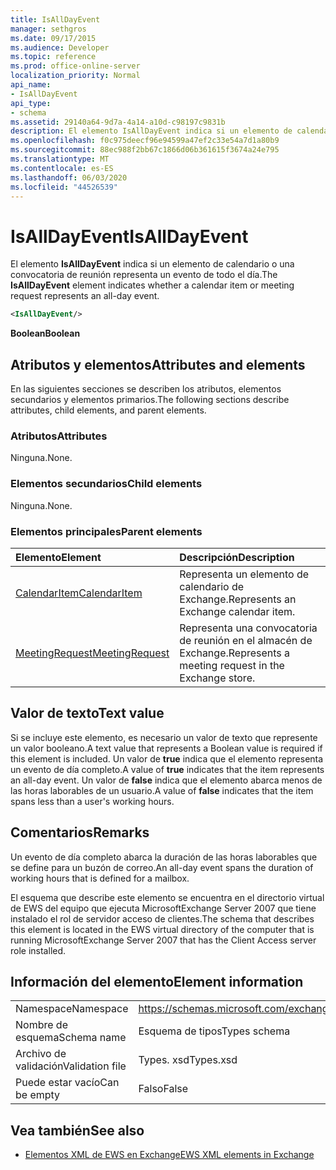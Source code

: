 ```yaml
---
title: IsAllDayEvent
manager: sethgros
ms.date: 09/17/2015
ms.audience: Developer
ms.topic: reference
ms.prod: office-online-server
localization_priority: Normal
api_name:
- IsAllDayEvent
api_type:
- schema
ms.assetid: 29140a64-9d7a-4a14-a10d-c98197c9831b
description: El elemento IsAllDayEvent indica si un elemento de calendario o una convocatoria de reunión representa un evento de todo el día.
ms.openlocfilehash: f0c975deecf96e94599a47ef2c33e54a7d1a80b9
ms.sourcegitcommit: 88ec988f2bb67c1866d06b361615f3674a24e795
ms.translationtype: MT
ms.contentlocale: es-ES
ms.lasthandoff: 06/03/2020
ms.locfileid: "44526539"
---
```

# <a name="isalldayevent"></a><span data-ttu-id="ba1c9-103">IsAllDayEvent</span><span class="sxs-lookup"><span data-stu-id="ba1c9-103">IsAllDayEvent</span></span>

<span data-ttu-id="ba1c9-104">El elemento **IsAllDayEvent** indica si un elemento de calendario o una convocatoria de reunión representa un evento de todo el día.</span><span class="sxs-lookup"><span data-stu-id="ba1c9-104">The **IsAllDayEvent** element indicates whether a calendar item or meeting request represents an all-day event.</span></span> 
  
```xml
<IsAllDayEvent/>
```

 <span data-ttu-id="ba1c9-105">**Boolean**</span><span class="sxs-lookup"><span data-stu-id="ba1c9-105">**Boolean**</span></span>
## <a name="attributes-and-elements"></a><span data-ttu-id="ba1c9-106">Atributos y elementos</span><span class="sxs-lookup"><span data-stu-id="ba1c9-106">Attributes and elements</span></span>

<span data-ttu-id="ba1c9-107">En las siguientes secciones se describen los atributos, elementos secundarios y elementos primarios.</span><span class="sxs-lookup"><span data-stu-id="ba1c9-107">The following sections describe attributes, child elements, and parent elements.</span></span>
  
### <a name="attributes"></a><span data-ttu-id="ba1c9-108">Atributos</span><span class="sxs-lookup"><span data-stu-id="ba1c9-108">Attributes</span></span>

<span data-ttu-id="ba1c9-109">Ninguna.</span><span class="sxs-lookup"><span data-stu-id="ba1c9-109">None.</span></span>
  
### <a name="child-elements"></a><span data-ttu-id="ba1c9-110">Elementos secundarios</span><span class="sxs-lookup"><span data-stu-id="ba1c9-110">Child elements</span></span>

<span data-ttu-id="ba1c9-111">Ninguna.</span><span class="sxs-lookup"><span data-stu-id="ba1c9-111">None.</span></span>
  
### <a name="parent-elements"></a><span data-ttu-id="ba1c9-112">Elementos principales</span><span class="sxs-lookup"><span data-stu-id="ba1c9-112">Parent elements</span></span>

|<span data-ttu-id="ba1c9-113">**Elemento**</span><span class="sxs-lookup"><span data-stu-id="ba1c9-113">**Element**</span></span>|<span data-ttu-id="ba1c9-114">**Descripción**</span><span class="sxs-lookup"><span data-stu-id="ba1c9-114">**Description**</span></span>|
|:-----|:-----|
|[<span data-ttu-id="ba1c9-115">CalendarItem</span><span class="sxs-lookup"><span data-stu-id="ba1c9-115">CalendarItem</span></span>](calendaritem.md) <br/> |<span data-ttu-id="ba1c9-116">Representa un elemento de calendario de Exchange.</span><span class="sxs-lookup"><span data-stu-id="ba1c9-116">Represents an Exchange calendar item.</span></span>  <br/> |
|[<span data-ttu-id="ba1c9-117">MeetingRequest</span><span class="sxs-lookup"><span data-stu-id="ba1c9-117">MeetingRequest</span></span>](meetingrequest.md) <br/> |<span data-ttu-id="ba1c9-118">Representa una convocatoria de reunión en el almacén de Exchange.</span><span class="sxs-lookup"><span data-stu-id="ba1c9-118">Represents a meeting request in the Exchange store.</span></span>  <br/> |
   
## <a name="text-value"></a><span data-ttu-id="ba1c9-119">Valor de texto</span><span class="sxs-lookup"><span data-stu-id="ba1c9-119">Text value</span></span>

<span data-ttu-id="ba1c9-120">Si se incluye este elemento, es necesario un valor de texto que represente un valor booleano.</span><span class="sxs-lookup"><span data-stu-id="ba1c9-120">A text value that represents a Boolean value is required if this element is included.</span></span> <span data-ttu-id="ba1c9-121">Un valor de **true** indica que el elemento representa un evento de día completo.</span><span class="sxs-lookup"><span data-stu-id="ba1c9-121">A value of **true** indicates that the item represents an all-day event.</span></span> <span data-ttu-id="ba1c9-122">Un valor de **false** indica que el elemento abarca menos de las horas laborables de un usuario.</span><span class="sxs-lookup"><span data-stu-id="ba1c9-122">A value of **false** indicates that the item spans less than a user's working hours.</span></span> 
  
## <a name="remarks"></a><span data-ttu-id="ba1c9-123">Comentarios</span><span class="sxs-lookup"><span data-stu-id="ba1c9-123">Remarks</span></span>

<span data-ttu-id="ba1c9-124">Un evento de día completo abarca la duración de las horas laborables que se define para un buzón de correo.</span><span class="sxs-lookup"><span data-stu-id="ba1c9-124">An all-day event spans the duration of working hours that is defined for a mailbox.</span></span>
  
<span data-ttu-id="ba1c9-125">El esquema que describe este elemento se encuentra en el directorio virtual de EWS del equipo que ejecuta MicrosoftExchange Server 2007 que tiene instalado el rol de servidor acceso de clientes.</span><span class="sxs-lookup"><span data-stu-id="ba1c9-125">The schema that describes this element is located in the EWS virtual directory of the computer that is running MicrosoftExchange Server 2007 that has the Client Access server role installed.</span></span>
  
## <a name="element-information"></a><span data-ttu-id="ba1c9-126">Información del elemento</span><span class="sxs-lookup"><span data-stu-id="ba1c9-126">Element information</span></span>

|||
|:-----|:-----|
|<span data-ttu-id="ba1c9-127">Namespace</span><span class="sxs-lookup"><span data-stu-id="ba1c9-127">Namespace</span></span>  <br/> |https://schemas.microsoft.com/exchange/services/2006/types  <br/> |
|<span data-ttu-id="ba1c9-128">Nombre de esquema</span><span class="sxs-lookup"><span data-stu-id="ba1c9-128">Schema name</span></span>  <br/> |<span data-ttu-id="ba1c9-129">Esquema de tipos</span><span class="sxs-lookup"><span data-stu-id="ba1c9-129">Types schema</span></span>  <br/> |
|<span data-ttu-id="ba1c9-130">Archivo de validación</span><span class="sxs-lookup"><span data-stu-id="ba1c9-130">Validation file</span></span>  <br/> |<span data-ttu-id="ba1c9-131">Types. xsd</span><span class="sxs-lookup"><span data-stu-id="ba1c9-131">Types.xsd</span></span>  <br/> |
|<span data-ttu-id="ba1c9-132">Puede estar vacío</span><span class="sxs-lookup"><span data-stu-id="ba1c9-132">Can be empty</span></span>  <br/> |<span data-ttu-id="ba1c9-133">Falso</span><span class="sxs-lookup"><span data-stu-id="ba1c9-133">False</span></span>  <br/> |
   
## <a name="see-also"></a><span data-ttu-id="ba1c9-134">Vea también</span><span class="sxs-lookup"><span data-stu-id="ba1c9-134">See also</span></span>



- [<span data-ttu-id="ba1c9-135">Elementos XML de EWS en Exchange</span><span class="sxs-lookup"><span data-stu-id="ba1c9-135">EWS XML elements in Exchange</span></span>](ews-xml-elements-in-exchange.md)

